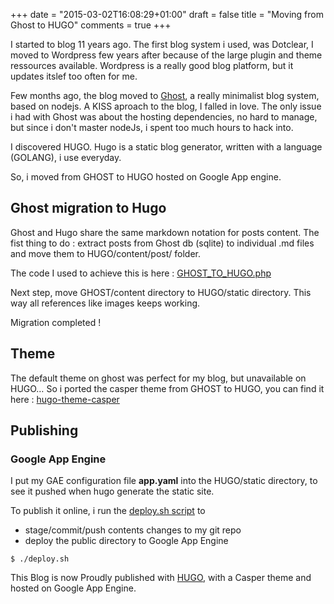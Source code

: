 +++
date = "2015-03-02T16:08:29+01:00"
draft = false
title = "Moving from Ghost to HUGO"
comments = true
+++

I started to blog 11 years ago.
The first blog system i used, was Dotclear, I moved to Wordpress few years after because of the large plugin and theme ressources available.
Wordpress is a really good blog platform, but it updates itslef too often for me.

Few months ago, the blog moved to [Ghost](https://ghost.org), a really minimalist blog system, based on nodejs. 
A KISS aproach to the blog, I falled in love.
The only issue i had with Ghost was about the hosting dependencies, no hard to manage, but since i don't master nodeJs, i spent too much hours to hack into.

I discovered HUGO.
Hugo is a static blog generator, written with a language (GOLANG), i use everyday.

So, i moved from GHOST to HUGO hosted on Google App engine.

## Ghost migration to Hugo 
Ghost and Hugo share the same markdown notation for posts content.
The fist thing to do : extract posts from Ghost db (sqlite) to individual .md files and move them to HUGO/content/post/ folder.

The code I used to achieve this is here : [GHOST_TO_HUGO.php](https://gist.github.com/vjeantet/d1f6cf824a2344dd6b4e)

Next step, move GHOST/content directory to HUGO/static directory.
This way all references like images keeps working.

Migration completed ! 

## Theme
The default theme on ghost was perfect for my blog, but unavailable on HUGO… So i ported the casper theme from GHOST to HUGO, you can find it here : [hugo-theme-casper](https://github.com/vjeantet/hugo-theme-casper)

## Publishing
### Google App Engine
I put my GAE configuration file **app.yaml**  into the HUGO/static directory, to see it pushed when hugo generate the static site.

To publish it online, i run the [deploy.sh script](https://github.com/vjeantet/vjeantet.fr/blob/master/deploy.sh) to 

* stage/commit/push contents changes to my git repo
* deploy the public directory to Google App Engine

```
$ ./deploy.sh
```

This Blog is now Proudly published with [HUGO](http://gohugo.io), with a Casper theme and hosted on Google App Engine.

